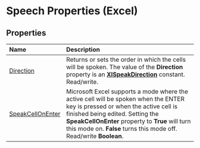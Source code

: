 
# Speech Properties (Excel)

## Properties



|**Name**|**Description**|
|:-----|:-----|
| [Direction](8cbedcb3-2d91-b9c1-c1ae-6f06cd8d442b.md)|Returns or sets the order in which the cells will be spoken. The value of the  **Direction** property is an **[XlSpeakDirection](6e738db7-9722-21ee-5904-1289f9e3987b.md)** constant. Read/write.|
| [SpeakCellOnEnter](a176820a-85ef-338c-b507-9ffb9d744631.md)|Microsoft Excel supports a mode where the active cell will be spoken when the ENTER key is pressed or when the active cell is finished being edited. Setting the  **SpeakCellOnEnter** property to **True** will turn this mode on. **False** turns this mode off. Read/write **Boolean**.|
